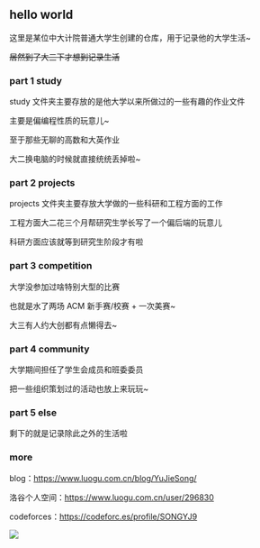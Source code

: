 ## hello world

这里是某位中大计院普通大学生创建的仓库，用于记录他的大学生活~

~~居然到了大三下才想到记录生活~~

### part 1 study

study 文件夹主要存放的是他大学以来所做过的一些有趣的作业文件

主要是偏编程性质的玩意儿~

至于那些无聊的高数和大英作业

大二换电脑的时候就直接统统丢掉啦~

### part 2 projects

projects 文件夹主要存放大学做的一些科研和工程方面的工作

工程方面大二花三个月帮研究生学长写了一个偏后端的玩意儿

科研方面应该就等到研究生阶段才有啦

### part 3 competition

大学没参加过啥特别大型的比赛

也就是水了两场 ACM 新手赛/校赛 + 一次美赛~

大三有人约大创都有点懒得去~

### part 4 community

大学期间担任了学生会成员和班委委员

把一些组织策划过的活动也放上来玩玩~

### part 5 else

剩下的就是记录除此之外的生活啦

### more

blog：https://www.luogu.com.cn/blog/YuJieSong/

洛谷个人空间：https://www.luogu.com.cn/user/296830

codeforces：https://codeforc.es/profile/SONGYJ9

[![](https://cfrating.ihcr.top/?user=SONGYJ9)](https://codeforces.ml/profile/SONGYJ9)